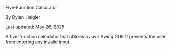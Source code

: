 Five-Function Calculator

By Dylan Haigler

Last updated: May 26, 2025

A five-function calculator that utilizes a Java Swing GUI. It prevents the user from entering any invalid input.